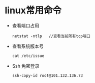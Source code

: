 # linux常用命令

- 查看端口占用

  ```shell
  netstat -ntlp   //查看当前所有tcp端口
  ```

  

- 查看系统版本号

  ```shell
  cat /etc/issue
  ```

  

- Ssh 免密登录

  ```
  ssh-copy-id root@101.132.136.73
  ```

  
